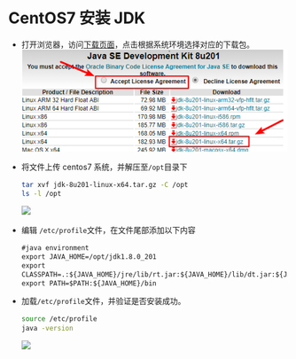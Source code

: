 # CentOS7 安装 JDK

- 打开浏览器，访问[下载页面](https://www.oracle.com/technetwork/java/javase/downloads/jdk8-downloads-2133151.html)，点击根据系统环境选择对应的下载包。
  ![1553097670843](../.gitbook/assets/jdk-rpm-download.png)

- 将文件上传 centos7 系统，并解压至`/opt`目录下

  ```bash
  tar xvf jdk-8u201-linux-x64.tar.gz -C /opt
  ls -l /opt
  ```

  ![](ls-l-opt.png)

- 编辑 `/etc/profile`文件，在文件尾部添加以下内容

  ```properties
  #java environment
  export JAVA_HOME=/opt/jdk1.8.0_201
  export CLASSPATH=.:${JAVA_HOME}/jre/lib/rt.jar:${JAVA_HOME}/lib/dt.jar:${JAVA_HOME}/lib/tools.jar
  export PATH=$PATH:${JAVA_HOME}/bin
  ```

- 加载`/etc/profile`文件，并验证是否安装成功。

  ```bash
  source /etc/profile
  java -version
  ```

  ![](java-version.png)
